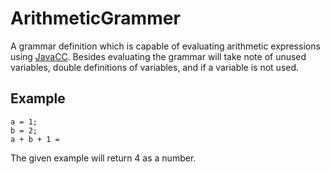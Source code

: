 ArithmeticGrammer
=================
A grammar definition which is capable of evaluating arithmetic expressions using [JavaCC](https://javacc.java.net).
Besides evaluating the grammar will take note of unused variables, double definitions of variables, and if a variable is not used.

## Example
```
a = 1;
b = 2;
a + b + 1 =
```
The given example will return 4 as a number.

